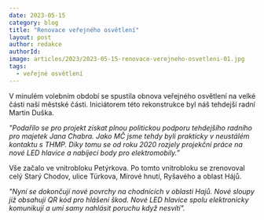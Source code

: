 ```yaml
---
date: 2023-05-15
category: blog
title: "Renovace veřejného osvětlení"
layout: post
author: redakce
authorId: 
image: articles/2023/2023-05-15-renovace-verejneho-osvetleni-01.jpg
tags: 
  - veřejné osvětlení
---
```


V minulém volebním období se spustila obnova veřejného osvětlení na velké části naší městské části. Iniciátorem této rekonstrukce byl náš tehdejší radní Martin Duška.

*"Podařilo se pro projekt získat plnou politickou podporu tehdejšího radního pro majetek Jana Chabra. Jako MČ jsme tehdy byli prakticky v neustálém kontaktu s THMP. Díky tomu se od roku 2020 rozjely projekční práce na nové LED hlavice a nabíjecí body pro elektromobily.”*

Vše začalo ve vnitrobloku Petýrkova. Po tomto vnitrobloku se zrenovoval celý Starý Chodov, ulice Türkova, Mírové hnutí, Ryšavého a oblast Hájů.

*"Nyní se dokončují nové povrchy na chodnících v oblasti Hajů. Nové sloupy již obsahují QR kód pro hlášení škod. Nové LED hlavice spolu elektronicky komunikují a umí samy nahlásit poruchu když nesvítí".*
